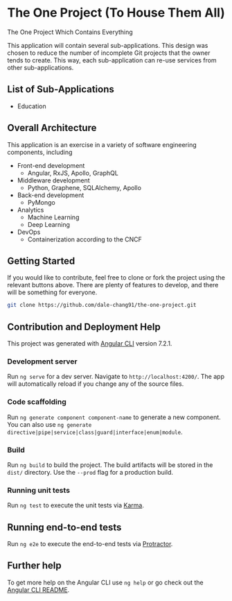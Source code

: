 # The One Project (To House Them All)
The One Project Which Contains Everything

This application will contain several sub-applications. This design was chosen to reduce the number of incomplete Git projects that the owner tends to create. This way, each sub-application can re-use services from other sub-applications.

## List of Sub-Applications
* Education

## Overall Architecture
This application is an exercise in a variety of software engineering components, including
* Front-end development
  * Angular, RxJS, Apollo, GraphQL
* Middleware development
  * Python, Graphene, SQLAlchemy, Apollo
* Back-end development
  * PyMongo
* Analytics
  * Machine Learning
  * Deep Learning
* DevOps
  * Containerization according to the CNCF

## Getting Started
If you would like to contribute, feel free to clone or fork the project using the relevant buttons above. There are plenty of features to develop, and there will be something for everyone.

```bash
git clone https://github.com/dale-chang91/the-one-project.git
```

## Contribution and Deployment Help

This project was generated with [Angular CLI](https://github.com/angular/angular-cli) version 7.2.1.

### Development server

Run `ng serve` for a dev server. Navigate to `http://localhost:4200/`. The app will automatically reload if you change any of the source files.

### Code scaffolding

Run `ng generate component component-name` to generate a new component. You can also use `ng generate directive|pipe|service|class|guard|interface|enum|module`.

### Build

Run `ng build` to build the project. The build artifacts will be stored in the `dist/` directory. Use the `--prod` flag for a production build.

### Running unit tests

Run `ng test` to execute the unit tests via [Karma](https://karma-runner.github.io).

## Running end-to-end tests

Run `ng e2e` to execute the end-to-end tests via [Protractor](http://www.protractortest.org/).

## Further help

To get more help on the Angular CLI use `ng help` or go check out the [Angular CLI README](https://github.com/angular/angular-cli/blob/master/README.md).
